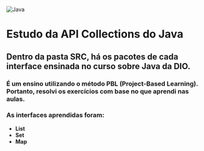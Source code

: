 ![Java](https://upload.wikimedia.org/wikipedia/en/3/30/Java_programming_language_logo.svg)
# Estudo da API Collections do Java

## Dentro da pasta SRC, há os pacotes de cada interface ensinada no curso sobre Java da DIO.

### É um ensino utilizando o método PBL (Project-Based Learning). Portanto, resolvi os exercícios com base no que aprendi nas aulas.

### As interfaces aprendidas foram: 
- **List**
- **Set**
- **Map**